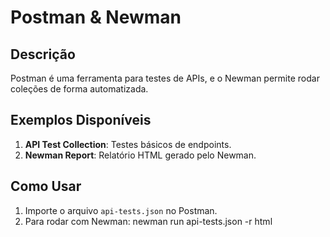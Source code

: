 # Postman & Newman

## Descrição
Postman é uma ferramenta para testes de APIs, e o Newman permite rodar coleções de forma automatizada.

## Exemplos Disponíveis
1. **API Test Collection**: Testes básicos de endpoints.
2. **Newman Report**: Relatório HTML gerado pelo Newman.

## Como Usar
1. Importe o arquivo `api-tests.json` no Postman.
2. Para rodar com Newman:
newman run api-tests.json -r html